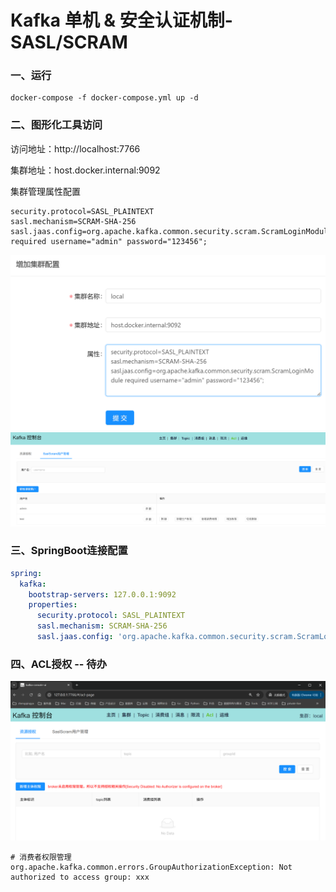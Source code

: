 # Kafka 单机 & 安全认证机制-SASL/SCRAM

### 一、运行

```shell
docker-compose -f docker-compose.yml up -d
```

### 二、图形化工具访问

访问地址：http://localhost:7766

集群地址：host.docker.internal:9092

集群管理属性配置

```
security.protocol=SASL_PLAINTEXT
sasl.mechanism=SCRAM-SHA-256
sasl.jaas.config=org.apache.kafka.common.security.scram.ScramLoginModule required username="admin" password="123456";
```

![](./images/run_1748287683883.png)
![](./images/run_1748287708676.png)

### 三、SpringBoot连接配置

```yaml
spring:
  kafka:
    bootstrap-servers: 127.0.0.1:9092
    properties:
      security.protocol: SASL_PLAINTEXT
      sasl.mechanism: SCRAM-SHA-256
      sasl.jaas.config: 'org.apache.kafka.common.security.scram.ScramLoginModule required username="test" password="123456";'
```

### 四、ACL授权 -- 待办

![](./images/run_1748289201000.png)

```shell
# 消费者权限管理
org.apache.kafka.common.errors.GroupAuthorizationException: Not authorized to access group: xxx
```